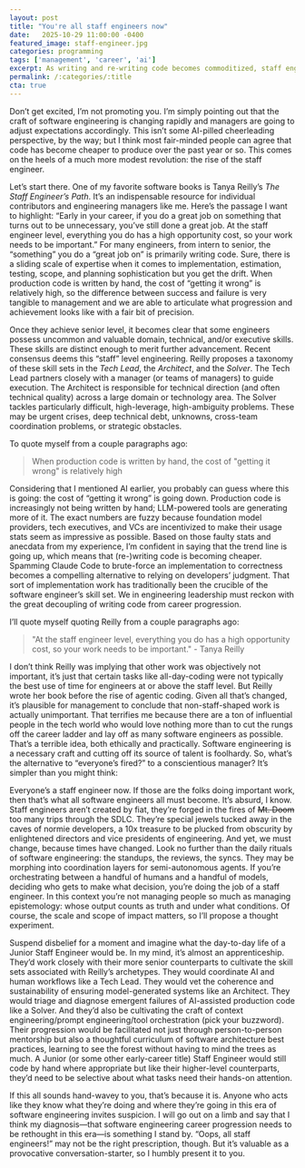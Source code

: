 ```yaml
---
layout: post
title: "You're all staff engineers now"
date:   2025-10-29 11:00:00 -0400
featured_image: staff-engineer.jpg
categories: programming
tags: ['management', 'career', 'ai']
excerpt: As writing and re-writing code becomes commoditized, staff engineer-type work will become the norm and not the exception.
permalink: /:categories/:title
cta: true
---
```


Don’t get excited, I’m not promoting you.  I’m simply pointing out that the craft of software engineering is changing rapidly and managers are going to adjust expectations accordingly.  This isn’t some AI-pilled cheerleading perspective, by the way; but I think most fair-minded people can agree that code has become cheaper to produce over the past year or so. This comes on the heels of a much more modest revolution: the rise of the staff engineer.

Let’s start there.  One of my favorite software books is Tanya Reilly’s *The Staff Engineer’s Path*. It’s an indispensable resource for individual contributors and engineering managers like me. Here’s the passage I want to highlight: “Early in your career, if you do a great job on something that turns out to be unnecessary, you’ve still done a great job. At the staff engineer level, everything you do has a high opportunity cost, so your work needs to be important.”  For many engineers, from intern to senior, the “something” you do a “great job on” is primarily writing code.  Sure, there is a sliding scale of expertise when it comes to implementation, estimation, testing, scope, and planning sophistication but you get the drift.  When production code is written by hand, the cost of “getting it wrong” is relatively high, so the difference between success and failure is very tangible to management and we are able to articulate what progression and achievement looks like with a fair bit of precision.

Once they achieve senior level, it becomes clear that some engineers possess uncommon and valuable domain, technical, and/or executive skills. These skills are distinct enough to merit further advancement.  Recent consensus deems this “staff” level engineering.  Reilly proposes a taxonomy of these skill sets in the *Tech Lead*, the *Architect*, and the *Solver*.  The Tech Lead partners closely with a manager (or teams of managers) to guide execution.  The Architect is responsible for technical direction (and often technical quality) across a large domain or technology area.  The Solver tackles particularly difficult, high-leverage, high-ambiguity problems. These may be urgent crises, deep technical debt, unknowns, cross-team coordination problems, or strategic obstacles.

To quote myself from a couple paragraphs ago:

> When production code is written by hand, the cost of "getting it wrong" is relatively high

Considering that I mentioned AI earlier, you probably can guess where this is going: the cost of “getting it wrong” is going down. Production code is increasingly not being written by hand; LLM-powered tools are generating more of it. The exact numbers are fuzzy because foundation model providers, tech executives, and VCs are incentivized to make their usage stats seem as impressive as possible. Based on those faulty stats and anecdata from my experience, I’m confident in saying that the trend line is going up, which means that (re-)writing code is becoming cheaper. Spamming Claude Code to brute-force an implementation to correctness becomes a compelling alternative to relying on developers’ judgment. That sort of implementation work has traditionally been the crucible of the software engineer’s skill set. We in engineering leadership must reckon with the great decoupling of writing code from career progression.

I’ll quote myself quoting Reilly from a couple paragraphs ago:

> "At the staff engineer level, everything you do has a high opportunity cost, so your work needs to be important." \- Tanya Reilly

I don’t think Reilly was implying that other work was objectively not important, it’s just that certain tasks like all-day-coding were not typically the best use of time for engineers at or above the staff level. But Reilly wrote her book before the rise of agentic coding. Given all that’s changed, it’s plausible for management to conclude that non-staff-shaped work is actually unimportant. That terrifies me because there are a ton of influential people in the tech world who would love nothing more than to cut the rungs off the career ladder and lay off as many software engineers as possible. That’s a terrible idea, both ethically and practically. Software engineering is a necessary craft and cutting off its source of talent is foolhardy. So, what’s the alternative to “everyone’s fired?” to a conscientious manager? It’s simpler than you might think:

Everyone’s a staff engineer now. If those are the folks doing important work, then that’s what all software engineers all must become. It’s absurd, I know. Staff engineers aren’t created by fiat, they’re forged in the fires of ~~Mt. Doom~~ too many trips through the SDLC. They’re special jewels tucked away in the caves of normie developers, a 10x treasure to be plucked from obscurity by enlightened directors and vice presidents of engineering. And yet, we must change, because times have changed. Look no further than the daily rituals of software engineering: the standups, the reviews, the syncs. They may be morphing into coordination layers for semi-autonomous agents. If you’re orchestrating between a handful of humans and a handful of models, deciding who gets to make what decision, you’re doing the job of a staff engineer. In this context you’re not managing people so much as managing epistemology: whose output counts as truth and under what conditions. Of course, the scale and scope of impact matters, so I’ll propose a thought experiment.

Suspend disbelief for a moment and imagine what the day-to-day life of a Junior Staff Engineer would be. In my mind, it’s almost an apprenticeship. They’d work closely with their more senior counterparts to cultivate the skill sets associated with Reilly’s archetypes. They would coordinate AI and human workflows like a Tech Lead. They would vet the coherence and sustainability of ensuring model-generated systems like an Architect. They would triage and diagnose emergent failures of AI-assisted production code like a Solver. And they’d also be cultivating the craft of context engineering/prompt engineering/tool orchestration (pick your buzzword). Their progression would be facilitated not just through person-to-person mentorship but also a thoughtful curriculum of software architecture best practices, learning to see the forest without having to mind the trees as much. A Junior (or some other early-career title) Staff Engineer would still code by hand where appropriate but like their higher-level counterparts, they’d need to be selective about what tasks need their hands-on attention.

If this all sounds hand-wavey to you, that’s because it is. Anyone who acts like they know what they’re doing and where they’re going in this era of software engineering invites suspicion. I will go out on a limb and say that I think my diagnosis&mdash;that software engineering career progression needs to be rethought in this era&mdash;is something I stand by. “Oops, all staff engineers!” may not be the right prescription, though. But it’s valuable as a provocative conversation-starter, so I humbly present it to you.
